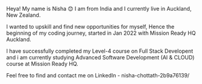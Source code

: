 Heya! My name is Nisha 😊 I am from India and I currently live in Auckland, New Zealand.

I wanted to upskill and find new opportunities for myself, Hence the beginning of my coding journey, started in Jan 2022 with Mission Ready HQ Auckland.

I have successfully completed my Level-4 course on Full Stack Developent and i am currently studying Advanced Software Development (AI & CLOUD) course at Mission Ready HQ.

Feel free to find and contact me on LinkedIn - nisha-chottath-2b9a76139/

